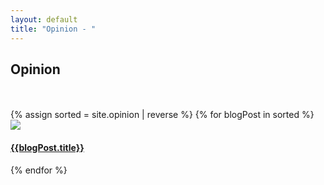 ```yaml
---
layout: default
title: "Opinion - "
---
```


<h2>Opinion</h2>
<br><br>

<div class="container-fluid padding">
<div class="row text-center padding">
{% assign sorted = site.opinion | reverse %}
{% for blogPost in sorted %}

<div class="col-xs-12 col-sm-6 col-md-4">
            <div class="imageText padding">
                <a href="{{blogPost.url}}" class="hvr-grow-shadow">
                <img src="assets/{{blogPost.imageurl}}" class="img-fluid">
                <span class="title"><h4>{{blogPost.title}}</h4></span>
                </a>
            </div>
                    
</div>


{% endfor %}
</div>
</div>
